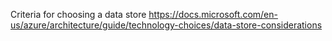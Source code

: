 


Criteria for choosing a data store
https://docs.microsoft.com/en-us/azure/architecture/guide/technology-choices/data-store-considerations
